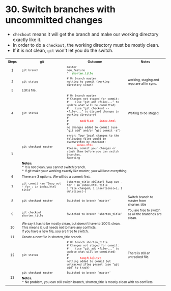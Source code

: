 # 30. Switch branches with uncommitted changes
* `checkout` means it will get the branch and make our working directory exactly like it.
* In order to do a `checkout`, the working directory must be mostly clean. 
* If it is not clean, `git` won't let you do the switch.

<table><tbody>
  <tr>
    <th><font size="1">Steps</font></th>	
    <th><font size="1">git</font></th>	    
    <th><font size="1">Outcome</font></th>	    
    <th><font size="1">Notes</font></th>	            
  </tr>
  <tr>
    <td align="center"><font size="1">1</font></td>
    <td><font size="1"><code>git branch</code></font></td>
    <td><font size="1">
      <code>master</code></br>
      <code>new_feature</code></br>
      <code>* <font color="green"> shorten_title </font></code>
    </font></td>
    <td><font size="1"> </font></td>            
  </tr>
  <tr>
    <td align="center"><font size="1">2</font></td>
    <td><font size="1"><code>git status</code></font></td>
    <td><font size="1">	  
      <code># On branch master</code></br>
      <code>nothing to commit (working directory clean) </code>
    </font></td>
    <td><font size="1">working, staging and repo are all in sync. </font></td>            
  </tr>
  <tr>
    <td align="center"><font size="1">3</font></td>
    <td colspan="3"><font size="1">Edit a file. </font></td>            
  </tr>  
  <tr>
    <td align="center"><font size="1">4</font></td>
    <td><font size="1"><code>git status</code></font></td>
   <td><font size="1">	  
      <code># On branch master</code></br>
      <code># Changes not staged for commit:</code></br>
      <code># &nbsp;&nbsp; (use "git add &lt;file&gt;..." to update what will be committed)</code></br>
      <code># &nbsp;&nbsp; (use "git checkout -- &lt;file&gt;..." to discard changes in working directory)</code></br>
      <code>#</code></br>
      <code># <font color="red">&nbsp;&nbsp;&nbsp;&nbsp;&nbsp; modified: &nbsp; index.html </font></code></br>
      <code># </code></br>
      <code>no changes added to commit (use "git add" and/or "git commit -a")</code>
   </font></td>
    <td><font size="1">Waiting to be staged. </font></td>            
  </tr>  
  <tr>
    <td align="center" rowspan="2"><font size="1">5</font></td>
    <td><font size="1"><code>git checkout master</code></font></td>
   <td><font size="1">	  
      <code>error: Your local changes to the following files would be overwritten by checkout:</code></br>
      <code><font color="red">&nbsp;&nbsp;&nbsp;&nbsp;&nbsp; index.html </font></code></br>
      <code>Please, commit your changes or stash them before you can switch branches.</code></br>
      <code>Aborting</code>
   </font></td>
    <td><font size="1"> </font></td>            
  </tr>    
  <tr>
    <td colspan="3"><font size="1">
     <b>Notes:</b></br>
      * It is not clean, you cannot switch branch. </br>
      * If git make your working exactly like master, you will lose everything.  
    </font></td>            
  </tr>  
  <tr>
    <td align="center"><font size="1">6</font></td>
    <td colspan="3"><font size="1"> There are 3 options. We will do a commit first. </font></td>            
  </tr> 
  <tr>
    <td align="center"><font size="1">7</font></td>
    <td><font size="1"><code>git commit -am "Swap out - for : in index.html title"</code></font></td>
    <td><font size="1">	  
      <code>[shorten_title c091faf] Swap out - for : in index.html title</code><br>
      <code>1 file changed, 1 insertions(+), 1 deletions(-)</code><br>
    </font></td>	 
    <td><font size="1"> </font></td>
  </tr>  
  <tr>
    <td align="center"><font size="1">8</font></td>
    <td><font size="1"><code>git checkout master</code></font></td>
    <td><font size="1"><code>Switched to branch 'master'</code></font></td>
    <td><font size="1">Switch branch to master from shorten_title</font></td>            
  </tr>  
  <tr>
    <td align="center"><font size="1">9</font></td>
    <td><font size="1"><code>git checkout shorten_title</code></font></td>
    <td><font size="1"><code>Switched to branch 'shorten_title'</code></font></td>
    <td><font size="1">You are free to switch as all the branches are clean.</font></td>            
  </tr>  
  <tr>
    <td align="center"><font size="1">10</font></td>
    <td colspan="3"><font size="1">
      We say it has to be mostly clean, but doesn't have to 100% clean. </br>
      This means it just needs not to have any conflicts. </br>
      If you have a new file, you are free to switch.
    </font></td>            
  </tr>    
  <tr>
    <td align="center"><font size="1">11</font></td>
    <td colspan="3"><font size="1">Create a new file in shorten_title branch. </font></td>            
  </tr>   
  <tr>
    <td align="center"><font size="1">12</font></td>
    <td><font size="1"><code>git status</code></font></td>
   <td><font size="1">	  
      <code># On branch shorten_title</code></br>
      <code># Changes not staged for commit:</code></br>
      <code># &nbsp;&nbsp; (use "git add &lt;file&gt;..." to update what will be committed)</code></br>
      <code>#</code></br>
      <code># <font color="red">&nbsp;&nbsp;&nbsp;&nbsp;&nbsp; tempfile3.txt </font></code></br>
      <code>nothing added to commit but untracked ifles prsent (use "git add" to track) </code>
   </font></td>
    <td><font size="1">There is still an untracked file. </font></td>            
  </tr>    
  <tr>
    <td align="center" rowspan="2"><font size="1">13</font></td>
    <td><font size="1"><code>git checkout master</code></font></td>
    <td><font size="1"><code>Switched to branch 'master'</code></font></td>
    <td><font size="1"></font></td>            
  </tr>    
  <tr>
    <td colspan="3"><font size="1">
     <b>Notes:</b></br>
     * No problem, you can still switch branch, shorten_title is mostly clean with no conflicts.
    </font></td>            
  </tr>  
</tbody></table>
